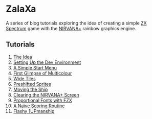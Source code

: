 # ZalaXa
A series of blog tutorials exploring the idea of creating a simple <a href="https://en.wikipedia.org/wiki/ZX_Spectrum" target="_blank">ZX Spectrum</a> game with the <a href="https://faqwiki.zxnet.co.uk/wiki/NIRVANA%2B_Engine" target="_blank">NIRVANA+</a> rainbow graphics engine.

## Tutorials  
1.  <a href="https://seven-fff.com/blog/zalaxa-1-the-idea/" target="_blank">The Idea</a>  
2.  <a href="https://seven-fff.com/blog/zalaxa-2-setting-up-the-dev-environment/" target="_blank">Setting Up the Dev Environment</a>  
3.  <a href="https://seven-fff.com/blog/zalaxa-3-a-simple-start-menu/" target="_blank">A Simple Start Menu</a> 
4.  <a href="https://seven-fff.com/blog/zalaxa-4-first-glimpse-of-multicolour/" target="_blank">First Glimpse of Multicolour</a> 
5.  <a href="https://seven-fff.com/blog/zalaxa-5-wide-tiles/" target="_blank">Wide Tiles</a> 
6.  <a href="https://seven-fff.com/blog/zalaxa-6-preshifted-sprites/" target="_blank">Preshifted Sprites</a> 
7.  <a href="https://seven-fff.com/blog/zalaxa-7-moving-the-ship/" target="_blank">Moving the Ship</a> 
8.  <a href="https://seven-fff.com/blog/zalaxa-8-clearing-the-nirvana-screen/" target="_blank">Clearing the NIRVANA+ Screen</a>
9.  <a href="https://seven-fff.com/blog/zalaxa-9-proportional-fonts-with-fzx/" target="_blank">Proportional Fonts with FZX</a>
10. <a href="https://seven-fff.com/blog/zalaxa-10-a-naive-scoring-routine/" target="_blank">A Naïve Scoring Routine</a>
11. <a href="https://seven-fff.com/blog/zalaxa-11-flashy-1upmanship/" target="_blank">Flashy 1UPmanship</a>
